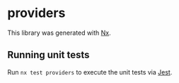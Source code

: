 # providers

This library was generated with [Nx](https://nx.dev).

## Running unit tests

Run `nx test providers` to execute the unit tests via [Jest](https://jestjs.io).

